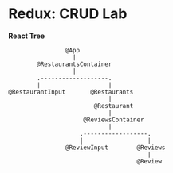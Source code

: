 # Redux: CRUD Lab

**React Tree**

                    @App
                      |
            @RestaurantsContainer
                      |
            .-------------------.
            |                   |    
    @RestaurantInput       @Restaurants
                                |
                            @Restaurant
                                |
                         @ReviewsContainer
                                |
                        .------------------.
                        |                  |
                    @ReviewInput        @Reviews
                                           |
                                        @Review
